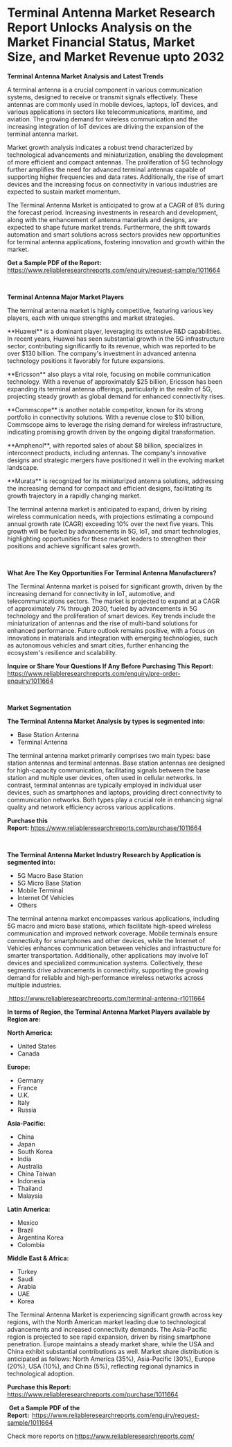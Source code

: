 <p><h1>Terminal Antenna Market Research Report Unlocks Analysis on the Market Financial Status, Market Size, and Market Revenue upto 2032</h1></p><p><strong>Terminal Antenna Market Analysis and Latest Trends</strong></p>
<p><p>A terminal antenna is a crucial component in various communication systems, designed to receive or transmit signals effectively. These antennas are commonly used in mobile devices, laptops, IoT devices, and various applications in sectors like telecommunications, maritime, and aviation. The growing demand for wireless communication and the increasing integration of IoT devices are driving the expansion of the terminal antenna market.</p><p>Market growth analysis indicates a robust trend characterized by technological advancements and miniaturization, enabling the development of more efficient and compact antennas. The proliferation of 5G technology further amplifies the need for advanced terminal antennas capable of supporting higher frequencies and data rates. Additionally, the rise of smart devices and the increasing focus on connectivity in various industries are expected to sustain market momentum.</p><p>The Terminal Antenna Market is anticipated to grow at a CAGR of 8% during the forecast period. Increasing investments in research and development, along with the enhancement of antenna materials and designs, are expected to shape future market trends. Furthermore, the shift towards automation and smart solutions across sectors provides new opportunities for terminal antenna applications, fostering innovation and growth within the market.</p></p>
<p><strong>Get a Sample PDF of the Report:&nbsp;</strong> <a href="https://www.reliableresearchreports.com/enquiry/request-sample/1011664?utm_campaign=2286&utm_medium=2&utm_source=Github&utm_content=ia&utm_term=06032025&utm_id=terminal-antenna">https://www.reliableresearchreports.com/enquiry/request-sample/1011664</a></p>
<p>&nbsp;</p>
<p><strong>Terminal Antenna Major Market Players</strong></p>
<p><p>The terminal antenna market is highly competitive, featuring various key players, each with unique strengths and market strategies. </p><p>**Huawei** is a dominant player, leveraging its extensive R&D capabilities. In recent years, Huawei has seen substantial growth in the 5G infrastructure sector, contributing significantly to its revenue, which was reported to be over $130 billion. The company's investment in advanced antenna technology positions it favorably for future expansions.</p><p>**Ericsson** also plays a vital role, focusing on mobile communication technology. With a revenue of approximately $25 billion, Ericsson has been expanding its terminal antenna offerings, particularly in the realm of 5G, projecting steady growth as global demand for enhanced connectivity rises.</p><p>**Commscope** is another notable competitor, known for its strong portfolio in connectivity solutions. With a revenue close to $10 billion, Commscope aims to leverage the rising demand for wireless infrastructure, indicating promising growth driven by the ongoing digital transformation.</p><p>**Amphenol**, with reported sales of about $8 billion, specializes in interconnect products, including antennas. The company's innovative designs and strategic mergers have positioned it well in the evolving market landscape.</p><p>**Murata** is recognized for its miniaturized antenna solutions, addressing the increasing demand for compact and efficient designs, facilitating its growth trajectory in a rapidly changing market.</p><p>The terminal antenna market is anticipated to expand, driven by rising wireless communication needs, with projections estimating a compound annual growth rate (CAGR) exceeding 10% over the next five years. This growth will be fueled by advancements in 5G, IoT, and smart technologies, highlighting opportunities for these market leaders to strengthen their positions and achieve significant sales growth.</p></p>
<p>&nbsp;</p>
<p><strong>What Are The Key Opportunities For Terminal Antenna Manufacturers?</strong></p>
<p><p>The Terminal Antenna market is poised for significant growth, driven by the increasing demand for connectivity in IoT, automotive, and telecommunications sectors. The market is projected to expand at a CAGR of approximately 7% through 2030, fueled by advancements in 5G technology and the proliferation of smart devices. Key trends include the miniaturization of antennas and the rise of multi-band solutions for enhanced performance. Future outlook remains positive, with a focus on innovations in materials and integration with emerging technologies, such as autonomous vehicles and smart cities, further enhancing the ecosystem's resilience and scalability.</p></p>
<p><strong>Inquire or Share Your Questions If Any Before Purchasing This Report:</strong> <a href="https://www.reliableresearchreports.com/enquiry/pre-order-enquiry/1011664?utm_campaign=2286&utm_medium=2&utm_source=Github&utm_content=ia&utm_term=06032025&utm_id=terminal-antenna">https://www.reliableresearchreports.com/enquiry/pre-order-enquiry/1011664</a></p>
<p>&nbsp;</p>
<p><strong>Market Segmentation</strong></p>
<p><strong>The Terminal Antenna Market Analysis by types is segmented into:</strong></p>
<p><ul><li>Base Station Antenna</li><li>Terminal Antenna</li></ul></p>
<p><p>The terminal antenna market primarily comprises two main types: base station antennas and terminal antennas. Base station antennas are designed for high-capacity communication, facilitating signals between the base station and multiple user devices, often used in cellular networks. In contrast, terminal antennas are typically employed in individual user devices, such as smartphones and laptops, providing direct connectivity to communication networks. Both types play a crucial role in enhancing signal quality and network efficiency across various applications.</p></p>
<p><strong>Purchase this Report:&nbsp;</strong><a href="https://www.reliableresearchreports.com/purchase/1011664?utm_campaign=2286&utm_medium=2&utm_source=Github&utm_content=ia&utm_term=06032025&utm_id=terminal-antenna">https://www.reliableresearchreports.com/purchase/1011664</a></p>
<p>&nbsp;</p>
<p><strong>The Terminal Antenna Market Industry Research by Application is segmented into:</strong></p>
<p><ul><li>5G Macro Base Station</li><li>5G Micro Base Station</li><li>Mobile Terminal</li><li>Internet Of Vehicles</li><li>Others</li></ul></p>
<p><p>The terminal antenna market encompasses various applications, including 5G macro and micro base stations, which facilitate high-speed wireless communication and improved network coverage. Mobile terminals ensure connectivity for smartphones and other devices, while the Internet of Vehicles enhances communication between vehicles and infrastructure for smarter transportation. Additionally, other applications may involve IoT devices and specialized communication systems. Collectively, these segments drive advancements in connectivity, supporting the growing demand for reliable and high-performance wireless networks across multiple industries.</p></p>
<p><a href="https://www.reliableresearchreports.com/terminal-antenna-r1011664?utm_campaign=2286&utm_medium=2&utm_source=Github&utm_content=ia&utm_term=06032025&utm_id=terminal-antenna">&nbsp;https://www.reliableresearchreports.com/terminal-antenna-r1011664</a></p>
<p><strong>In terms of Region, the Terminal Antenna Market Players available by Region are:</strong></p>
<p>
    <p> <strong> North America: </strong>
        <ul>
            <li>United States</li>
            <li>Canada</li>
        </ul>
        </p> 
    <p> <strong> Europe: </strong>
        <ul>
            <li>Germany</li>
            <li>France</li>
            <li>U.K.</li>
            <li>Italy</li>
            <li>Russia</li>
        </ul>
        </p> 
    <p> <strong> Asia-Pacific: </strong>
        <ul>
            <li>China</li>
            <li>Japan</li>
            <li>South Korea</li>
            <li>India</li>
            <li>Australia</li>
            <li>China Taiwan</li>
            <li>Indonesia</li>
            <li>Thailand</li>
            <li>Malaysia</li>
        </ul>
        </p> 
    <p> <strong> Latin America: </strong>
        <ul>
            <li>Mexico</li>
            <li>Brazil</li>
            <li>Argentina Korea</li>
            <li>Colombia</li>
        </ul>
        </p> 
    <p> <strong> Middle East & Africa: </strong>
        <ul>
            <li>Turkey</li>
            <li>Saudi</li>
            <li>Arabia</li>
            <li>UAE</li>
            <li>Korea</li>
        </ul>
    </p>
    </p>
<p><p>The Terminal Antenna Market is experiencing significant growth across key regions, with the North American market leading due to technological advancements and increased connectivity demands. The Asia-Pacific region is projected to see rapid expansion, driven by rising smartphone penetration. Europe maintains a steady market share, while the USA and China exhibit substantial contributions as well. Market share distribution is anticipated as follows: North America (35%), Asia-Pacific (30%), Europe (20%), USA (10%), and China (5%), reflecting regional dynamics in technological adoption.</p></p>
<p><strong>Purchase this Report: </strong><a href="https://www.reliableresearchreports.com/purchase/1011664?utm_campaign=2286&utm_medium=2&utm_source=Github&utm_content=ia&utm_term=06032025&utm_id=terminal-antenna">https://www.reliableresearchreports.com/purchase/1011664</a></p>
<p>&nbsp;<strong>Get a Sample PDF of the Report:&nbsp;&nbsp;</strong><a href="https://www.reliableresearchreports.com/enquiry/request-sample/1011664?utm_campaign=2286&utm_medium=2&utm_source=Github&utm_content=ia&utm_term=06032025&utm_id=terminal-antenna">https://www.reliableresearchreports.com/enquiry/request-sample/1011664</a></p>
<p><strong></strong></p>
<p>Check more reports on <a href="https://www.reliableresearchreports.com/?utm_campaign=2286&utm_medium=2&utm_source=Github&utm_content=ia&utm_term=06032025&utm_id=terminal-antenna">https://www.reliableresearchreports.com/</a></p>